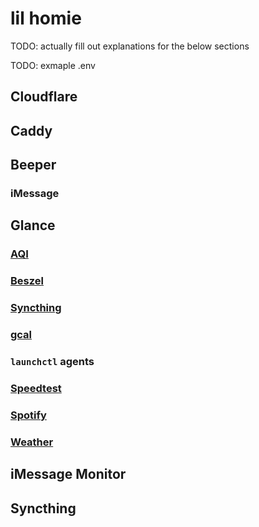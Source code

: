 # lil homie

TODO: actually fill out explanations for the below sections

TODO: exmaple .env

## Cloudflare

## Caddy

## Beeper

### iMessage

## Glance

### [AQI](https://github.com/glanceapp/community-widgets/blob/main/widgets/air-quality/README.md)

### [Beszel](https://github.com/glanceapp/community-widgets/blob/main/widgets/beszel-metrics/README.md)

### [Syncthing](https://github.com/glanceapp/community-widgets/blob/main/widgets/syncthing/README.md)

### [gcal](https://github.com/AWildLeon/Glance-iCal-Events)

### `launchctl` agents

### [Speedtest](https://github.com/glanceapp/community-widgets/blob/main/widgets/speedtest-tracker/README.md)

### [Spotify](https://github.com/glanceapp/community-widgets/blob/main/widgets/spotify-player/README.md)

### [Weather](https://github.com/glanceapp/community-widgets/blob/main/widgets/weather-seven-day/README.md)

## iMessage Monitor

## Syncthing
